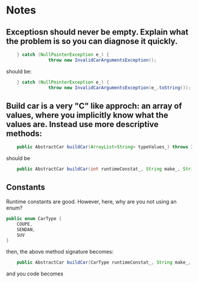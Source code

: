 # Notes
## Exceptiosn should never be empty. Explain what the problem is so you can diagnose it quickly.

```java
 	} catch (NullPointerException e_) {
                throw new InvalidCarArgumentsException();
```
should be:

```java
 	} catch (NullPointerException e_) {
                throw new InvalidCarArgumentsException(e_.toString());
```
## Build car is a very "C" like approch: an array of values, where you implicitly know what the values are. Instead use more descriptive methods:

```java
	public AbstractCar buildCar(ArrayList<String> typeValues_) throws InvalidCarArgumentsException
```

should be

```java
	public AbstractCar buildCar(int runtimeConstat_, String make_, String model_, String color_) throws InvalidCarArgumentsException
```

## Constants
Runtime constants are good.
However, here, why are you not using an enum?

```java
public enum CarType {
    COUPE,
    SENDAN,
    SUV
}
```

then, the above method signature becomes:

```java
	public AbstractCar buildCar(CarType runtimeConstat_, String make_, String model_, String color_) throws InvalidCarArgumentsException
```

and you code becomes
	